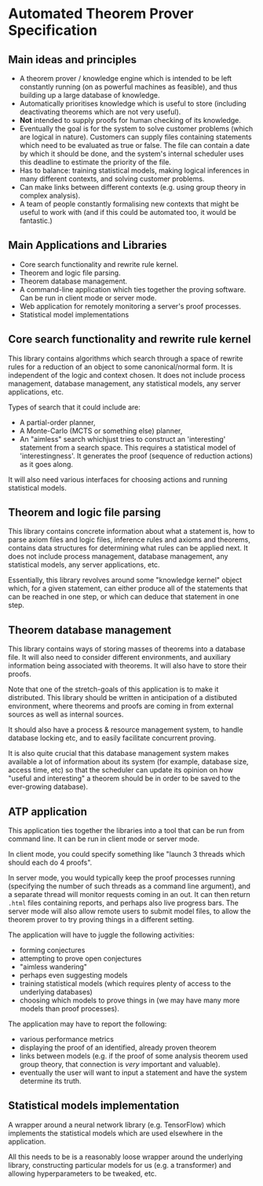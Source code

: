 # Automated Theorem Prover Specification

## Main ideas and principles

- A theorem prover / knowledge engine which is intended to be left constantly running (on as powerful machines as feasible), and thus building up a large database of knowledge.
- Automatically prioritises knowledge which is useful to store (including deactivating theorems which are not very useful).
- **Not** intended to supply proofs for human checking of its knowledge.
- Eventually the goal is for the system to solve customer problems (which are logical in nature). Customers can supply files containing statements which need to be evaluated as true or false. The file can contain a date by which it should be done, and the system's internal scheduler uses this deadline to estimate the priority of the file.
- Has to balance: training statistical models, making logical inferences in many different contexts, and solving customer problems.
- Can make links between different contexts (e.g. using group theory in complex analysis).
- A team of people constantly formalising new contexts that might be useful to work with (and if this could be automated too, it would be fantastic.)

## Main Applications and Libraries

- Core search functionality and rewrite rule kernel.
- Theorem and logic file parsing.
- Theorem database management.
- A command-line application which ties together the proving software. Can be run in client mode or server mode.
- Web application for remotely monitoring a server's proof processes.
- Statistical model implementations

## Core search functionality and rewrite rule kernel

This library contains algorithms which search through a space of rewrite rules for a reduction of an object to some canonical/normal form. It is independent of the logic and context chosen. It does not include process management, database management, any statistical models, any server applications, etc.

Types of search that it could include are:
- A partial-order planner,
- A Monte-Carlo (MCTS or something else) planner,
- An "aimless" search whichjust tries to construct an 'interesting' statement from a search space. This requires a statistical model of 'interestingness'. It generates the proof (sequence of reduction actions) as it goes along.

It will also need various interfaces for choosing actions and running statistical models.

## Theorem and logic file parsing

This library contains concrete information about what a statement is, how to parse axiom files and logic files, inference rules and axioms and theorems, contains data structures for determining what rules can be applied next. It does not include process management, database management, any statistical models, any server applications, etc.

Essentially, this library revolves around some "knowledge kernel" object which, for a given statement, can either produce all of the statements that can be reached in one step, or which can deduce that statement in one step.

## Theorem database management

This library contains ways of storing masses of theorems into a database file. It will also need to consider different environments, and auxiliary information being associated with theorems. It will also have to store their proofs.

Note that one of the stretch-goals of this application is to make it distributed. This library should be written in anticipation of a distibuted environment, where theorems and proofs are coming in from external sources as well as internal sources.

It should also have a process & resource management system, to handle database locking etc, and to easily facilitate concurrent proving.

It is also quite crucial that this database management system makes available a lot of information about its system (for example, database size, access time, etc) so that the scheduler can update its opinion on how "useful and interesting" a theorem should be in order to be saved to the ever-growing database).

## ATP application

This application ties together the libraries into a tool that can be run from command line. It can be run in client mode or server mode.

In client mode, you could specify something like "launch 3 threads which should each do 4 proofs".

In server mode, you would typically keep the proof processes running (specifying the number of such threads as a command line argument), and a separate thread will monitor requests coming in an out. It can then return `.html` files containing reports, and perhaps also live progress bars. The server mode will also allow remote users to submit model files, to allow the theorem prover to try proving things in a different setting.

The application will have to juggle the following activities:
- forming conjectures
- attempting to prove open conjectures
- "aimless wandering"
- perhaps even suggesting models
- training statistical models (which requires plenty of access to the underlying databases)
- choosing which models to prove things in (we may have many more models than proof processes).

The application may have to report the following:
- various performance metrics
- displaying the proof of an identified, already proven theorem
- links between models (e.g. if the proof of some analysis theorem used group theory, that connection is *very* important and valuable).
- eventually the user will want to input a statement and have the system determine its truth.

## Statistical models implementation

A wrapper around a neural network library (e.g. TensorFlow) which implements the statistical models which are used elsewhere in the application.

All this needs to be is a reasonably loose wrapper around the underlying library, constructing particular models for us (e.g. a transformer) and allowing hyperparameters to be tweaked, etc.
